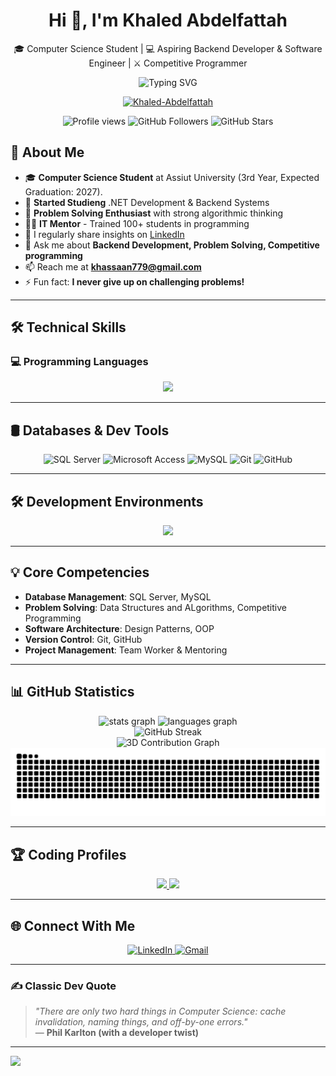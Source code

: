 <h1 align="center">Hi 👋, I'm Khaled Abdelfattah</h1>
<p align="center">
🎓 Computer Science Student | 💻 Aspiring Backend Developer & Software Engineer | ⚔️ Competitive Programmer
</p>

<p align="center">
  <img src="https://readme-typing-svg.herokuapp.com?font=Fira+Code&pause=1000&color=2196F3&center=true&vCenter=true&width=435&lines=Backend+Developer;.NET+Developer;Competitive+Programmer;Problem+Solver;Software+Engineer" alt="Typing SVG" />
</p>


<p align="center"> 
  <a href="https://github.com/ryo-ma/github-profile-trophy">
    <img src="https://github-profile-trophy.vercel.app/?username=Khaled-Abdelfattah&theme=darkhub&row=2&column=9" alt="Khaled-Abdelfattah" />
  </a> 
</p>

<!-- Fun Stats -->
<p align="center">
  <img src="https://komarev.com/ghpvc/?username=Khaled-Abdelfattah&style=flat-square&color=blue" alt="Profile views"/>
  <img src="https://img.shields.io/github/followers/Khaled-Abdelfattah?label=Followers&style=flat-square&color=green" alt="GitHub Followers"/>
  <img src="https://img.shields.io/github/stars/Khaled-Abdelfattah?affiliations=OWNER&style=flat-square&color=yellow" alt="GitHub Stars"/>
</p>

## 🚀 About Me

- 🎓 **Computer Science Student** at Assiut University (3rd Year, Expected Graduation: 2027).
- 💼 **Started Studieng** .NET Development & Backend Systems
- 🧠 **Problem Solving Enthusiast** with strong algorithmic thinking
- 👨‍🏫 **IT Mentor** - Trained 100+ students in programming
- 📝 I regularly share insights on [LinkedIn]((https://www.linkedin.com/in/khaled-abdulfattah-hefzy/))
- 💬 Ask me about **Backend Development, Problem Solving, Competitive programming**
- 📫 Reach me at **khassaan779@gmail.com**
- ⚡ Fun fact: **I never give up on challenging problems!**

---

## 🛠️ Technical Skills

### 💻 Programming Languages
<p align="center">
  <img src="https://skillicons.dev/icons?i=cpp,cs,java,python,c" />
</p>

---

## 🛢️ Databases & Dev Tools
<p align="center">
  <img src="https://img.shields.io/badge/SQL%20Server-CC2927?style=for-the-badge&logo=microsoft-sql-server&logoColor=white" alt="SQL Server" />
  <img src="https://img.shields.io/badge/Microsoft%20Access-A4373A?style=for-the-badge&logo=microsoft-access&logoColor=white" alt="Microsoft Access" />
  <img src="https://img.shields.io/badge/MySQL-005C84?style=for-the-badge&logo=mysql&logoColor=white" alt="MySQL" />
  <img src="https://img.shields.io/badge/Git-F05032?style=for-the-badge&logo=git&logoColor=white" alt="Git" />
  <img src="https://img.shields.io/badge/GitHub-181717?style=for-the-badge&logo=github&logoColor=white" alt="GitHub" />
</p>

---

## 🛠️ Development Environments
<p align="center">
  <img src="https://skillicons.dev/icons?i=visualstudio,vscode" />
</p>

---

## 💡 Core Competencies

- **Database Management**: SQL Server, MySQL
- **Problem Solving**: Data Structures and ALgorithms, Competitive Programming
- **Software Architecture**: Design Patterns, OOP
- **Version Control**: Git, GitHub
- **Project Management**: Team Worker & Mentoring

---

## 📊 GitHub Statistics

<div align="center">
  <img src="https://github-readme-stats.vercel.app/api?username=Khaled-Abdelfattah&hide_title=false&hide_rank=false&show_icons=true&include_all_commits=true&count_private=true&disable_animations=false&theme=tokyonight&locale=en&hide_border=false&cache_seconds=86400" height="150" alt="stats graph"/>
  
  <img src="https://github-readme-stats.vercel.app/api/top-langs?username=Khaled-Abdelfattah&locale=en&hide_title=false&layout=compact&card_width=320&langs_count=7&theme=tokyonight&hide_border=false&cache_seconds=86400" height="150" alt="languages graph" />
</div>



<div align="center">
  <img src="https://github-readme-streak-stats.herokuapp.com/?user=Khaled-Abdelfattah&theme=tokyonight&hide_border=true" alt="GitHub Streak" />
</div>

<!-- 3D Contribution Graph -->
<div align="center">
  <img src="https://github-readme-activity-graph.vercel.app/graph?username=Khaled-Abdelfattah&bg_color=0D1117&color=00d4ff&line=00d4ff&point=ffffff&area=true&hide_border=true&custom_title=💻%20My%20Code%20Journey%20-%20Every%20Commit%20Tells%20a%20Story" alt="3D Contribution Graph" />
</div>

<img src="https://raw.githubusercontent.com/Khaled-Abdelfattah/Khaled-Abdelfattah/output/snake.svg" alt="Snake animation" />

---

## 🏆 Coding Profiles
<p align="center">
  <a href="https://leetcode.com/u/Kh_Logan/" target="_blank">
    <img src="https://img.shields.io/badge/LeetCode-FFA116?style=for-the-badge&logo=leetcode&logoColor=black" />
  </a>
  <a href="https://codeforces.com/profile/Khaled_Abdelfattah" target="_blank">
    <img src="https://img.shields.io/badge/Codeforces-1F8ACB?style=for-the-badge&logo=codeforces&logoColor=white" />
  </a>
</p>

---

## 🌐 Connect With Me

<p align="center">
  <a href="https://www.linkedin.com/in/khaled-abdulfattah-hefzy" target="_blank">
    <img src="https://img.shields.io/badge/LinkedIn-0077B5?style=for-the-badge&logo=linkedin&logoColor=white" alt="LinkedIn"/>
  </a>
  <a href="mailto:khassaan779@gmail.com" target="_blank">
    <img src="https://img.shields.io/badge/Gmail-D14836?style=for-the-badge&logo=gmail&logoColor=white" alt="Gmail"/>
  </a>
</p>

---

### ✍️ Classic Dev Quote
> *"There are only two hard things in Computer Science: cache invalidation, naming things, and off-by-one errors."*  
> — **Phil Karlton (with a developer twist)**

---

[![](https://visitcount.itsvg.in/api?id=ProfThorfinn&icon=2&color=0)](https://visitcount.itsvg.in)


